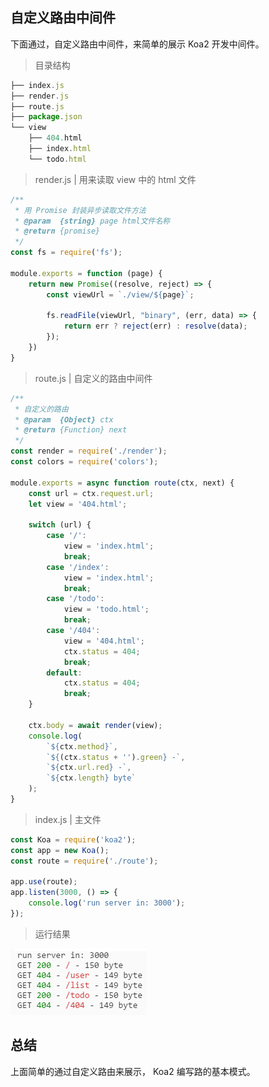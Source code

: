 
## 自定义路由中间件

下面通过，自定义路由中间件，来简单的展示 Koa2 开发中间件。

> 目录结构


```js
├── index.js
├── render.js
├── route.js
├── package.json
└── view
    ├── 404.html
    ├── index.html
    └── todo.html
```

> render.js | 用来读取 view 中的 html 文件

```js
/**
 * 用 Promise 封装异步读取文件方法
 * @param  {string} page html文件名称
 * @return {promise}
 */
const fs = require('fs');

module.exports = function (page) {
    return new Promise((resolve, reject) => {
        const viewUrl = `./view/${page}`;

        fs.readFile(viewUrl, "binary", (err, data) => {
            return err ? reject(err) : resolve(data);
        });
    })
}
```

> route.js | 自定义的路由中间件

```js
/**
 * 自定义的路由
 * @param  {Object} ctx
 * @return {Function} next
 */
const render = require('./render');
const colors = require('colors');

module.exports = async function route(ctx, next) {
    const url = ctx.request.url;
    let view = '404.html';

    switch (url) {
        case '/':
            view = 'index.html';
            break;
        case '/index':
            view = 'index.html';
            break;
        case '/todo':
            view = 'todo.html';
            break;
        case '/404':
            view = '404.html';
            ctx.status = 404;
            break;
        default:
            ctx.status = 404;
            break;
    }

    ctx.body = await render(view);
    console.log(
        `${ctx.method}`,
        `${(ctx.status + '').green} -`,
        `${ctx.url.red} -`,
        `${ctx.length} byte`
    );
}
```

> index.js | 主文件

```js
const Koa = require('koa2');
const app = new Koa();
const route = require('./route');

app.use(route);
app.listen(3000, () => {
    console.log('run server in: 3000');
});
```

> 运行结果

![](../../../resource/20170425205507.png)

## 总结
上面简单的通过自定义路由来展示， Koa2 编写路的基本模式。